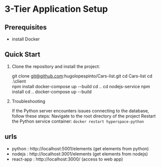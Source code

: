 # 3-Tier Application Setup

## Prerequisites

- install Docker

## Quick Start

1. Clone the repository and install the project:

   git clone git@github.com:hugolopespinto/Cars-list.git
   cd Cars-list
   cd .\client\
   npm install
   docker-compose up --build
   cd ..
   cd nodejs-service
   npm install
   cd ..
   docker-compose up --build

2. Troubleshooting

   If the Python server encounters issues connecting to the database, follow these steps:
   Navigate to the root directory of the project
   Restart the Python service container:
      ```docker restart hyperspace-python```

## urls

- python : http://localhost:5001/elements (get elements from python)
- nodejs : http://localhost:3001/elements (get elements from nodejs)
- react-app : http://localhost:3000/ (access to web app)
